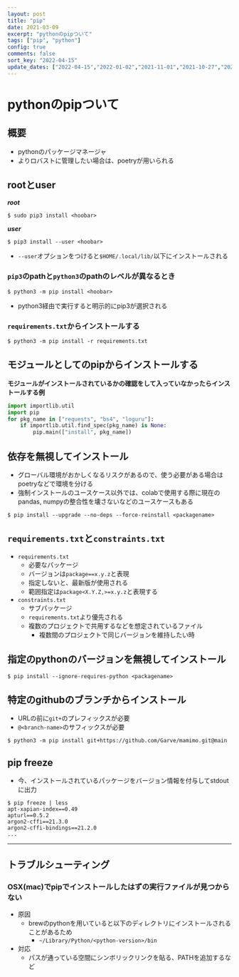 ```yaml
---
layout: post
title: "pip"
date: 2021-03-09
excerpt: "pythonのpipついて"
tags: ["pip", "python"]
config: true
comments: false
sort_key: "2022-04-15"
update_dates: ["2022-04-15","2022-01-02","2021-11-01","2021-10-27","2021-03-09"]
---
```


# pythonのpipついて

## 概要
 - pythonのパッケージマネージャ
 - よりロバストに管理したい場合は、poetryが用いられる

## rootとuser
 
***root***  
```console
$ sudo pip3 install <hoobar>
```

***user***  
```console
$ pip3 install --user <hoobar>
```
 - `--user`オプションをつけると`$HOME/.local/lib/`以下にインストールされる

### `pip3`のpathと`python3`のpathのレベルが異なるとき

```console
$ python3 -m pip install <hoobar>
```
 - python3経由で実行すると明示的にpip3が選択される

### `requirements.txt`からインストールする

```console
$ python3 -m pip install -r requirements.txt
```

## モジュールとしてのpipからインストールする

**モジュールがインストールされているかの確認をして入っていなかったらインストールする例**  

```python
import importlib.util
import pip
for pkg_name in ["requests", "bs4", "loguru"]:
    if importlib.util.find_spec(pkg_name) is None:
        pip.main(["install", pkg_name])
```

## 依存を無視してインストール
 - グローバル環境がおかしくなるリスクがあるので、使う必要がある場合はpoetryなどで環境を分ける
 - 強制インストールのユースケース以外では、colabで使用する際に現在のpandas, numpyの整合性を壊さないなどのユースケースもある

```console
$ pip install --upgrade --no-deps --force-reinstall <packagename>
```

## `requirements.txt`と`constraints.txt`
 - `requirements.txt`
   - 必要なパッケージ
   - バージョンは`package==x.y.z`と表現
   - 指定しないと、最新版が使用される
   - 範囲指定は`package<X.Y.Z,>=x.y.z`と表現する
 - `constraints.txt`
   - サブパッケージ
   - `requirements.txt`より優先される
   - 複数のプロジェクトで共用するなどを想定されているファイル
     - 複数間のプロジェクトで同じバージョンを維持したい時

## 指定のpythonのバージョンを無視してインストール

```console
$ pip install --ignore-requires-python <packagename>
```

## 特定のgithubのブランチからインストール
 - URLの前に`git+`のプレフィックスが必要
 - `@<branch-name>`のサフィックスが必要

```console
$ python3 -m pip install git+https://github.com/Garve/mamimo.git@main
```

## pip freeze
 -  今、インストールされているパッケージをバージョン情報を付与してstdoutに出力

```console
$ pip freeze | less
apt-xapian-index==0.49
apturl==0.5.2
argon2-cffi==21.3.0
argon2-cffi-bindings==21.2.0
...
```

---

## トラブルシューティング

### OSX(mac)でpipでインストールしたはずの実行ファイルが見つからない
 - 原因
   - brewのpythonを用いていると以下のディレクトリにインストールされることがあるため
     - `~/Library/Python/<python-version>/bin`
 - 対応
   - パスが通っている空間にシンボリックリンクを貼る、PATHを追加するなど
 
